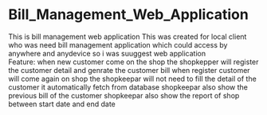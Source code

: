 # Bill_Management_Web_Application
This is bill management web application
This was created for local client who was need bill management application which could access by anywhere and anydevice
so i was suuggest web application  
Feature:
    when new customer come on the shop the shopkepper will  register the customer detail and genrate the customer bill 
    when register customer will come again on shop the shopkeepar will not need to fill the detail of the customer it automatically fetch from database
    shopkeepar also show the previous bill of the customer 
    shopkeepar also show the report of shop between start date and end date
